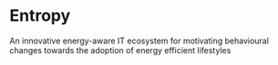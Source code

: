 # Entropy
An innovative energy-aware IT ecosystem for motivating behavioural changes towards the adoption of energy efficient lifestyles
